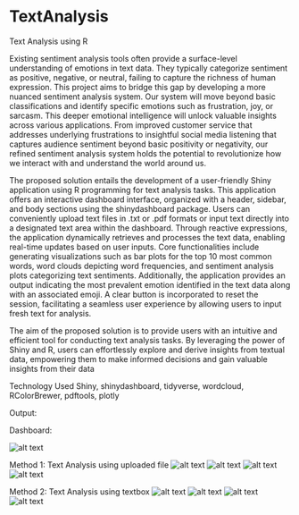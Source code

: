 # TextAnalysis
Text Analysis using R

Existing sentiment analysis tools often provide a surface-level understanding of emotions in text data. They typically categorize sentiment as positive, negative, or neutral, failing to capture the richness of human expression. This project aims to bridge this gap by developing a more nuanced sentiment analysis system. Our system will move beyond basic classifications and identify specific emotions such as frustration, joy, or sarcasm. This deeper emotional intelligence will unlock valuable insights across various applications. From improved customer service that addresses underlying frustrations to insightful social media listening that captures audience sentiment beyond basic positivity or negativity, our refined sentiment analysis system holds the potential to revolutionize how we interact with and understand the world around us. 

The proposed solution entails the development of a user-friendly Shiny application using R programming for text analysis tasks. This application offers an interactive dashboard interface, organized with a header, sidebar, and body sections using the shinydashboard package. Users can conveniently upload text files in .txt or .pdf formats or input text directly into a designated text area within the dashboard. Through reactive expressions, the application dynamically retrieves and processes the text data, enabling real-time updates based on user inputs. Core functionalities include generating visualizations such as bar plots for the top 10 most common words, word clouds depicting word frequencies, and sentiment analysis plots categorizing text sentiments. Additionally, the application provides an output indicating the most prevalent emotion identified in the text data along with an associated emoji. A clear button is incorporated to reset the session, facilitating a seamless user experience by allowing users to input fresh text for analysis.

The aim of the proposed solution is to provide users with an intuitive and efficient tool for conducting text analysis tasks. By leveraging the power of Shiny and R, users can effortlessly explore and derive insights from textual data, empowering them to make informed decisions and gain valuable insights from their data

Technology Used
Shiny, shinydashboard, tidyverse, wordcloud, RColorBrewer, pdftools, plotly

Output:

Dashboard:

![alt text](https://github.com/chaitali-gaikwad/TextAnalysis/blob/main/Output/HomePage.png?raw=true)

Method 1: Text Analysis using uploaded file
![alt text](https://github.com/chaitali-gaikwad/TextAnalysis/blob/main/Output/Method1/mostCommonWord.png?raw=true)
![alt text](https://github.com/chaitali-gaikwad/TextAnalysis/blob/main/Output/Method1/wordCloud.png?raw=true)
![alt text](https://github.com/chaitali-gaikwad/TextAnalysis/blob/main/Output/Method1/sentimentAnalysis.png?raw=true)
![alt text](https://github.com/chaitali-gaikwad/TextAnalysis/blob/main/Output/Method1/emotionEmoji.png?raw=true)

Method 2: Text Analysis using textbox
![alt text](https://github.com/chaitali-gaikwad/TextAnalysis/blob/main/Output/Method2/mostCommonWord.png?raw=true)
![alt text](https://github.com/chaitali-gaikwad/TextAnalysis/blob/main/Output/Method2/wordCloud.png?raw=true)
![alt text](https://github.com/chaitali-gaikwad/TextAnalysis/blob/main/Output/Method2/sentimentAnalysis.png?raw=true)
![alt text](https://github.com/chaitali-gaikwad/TextAnalysis/blob/main/Output/Method2/emotionEmoji.png?raw=true)
